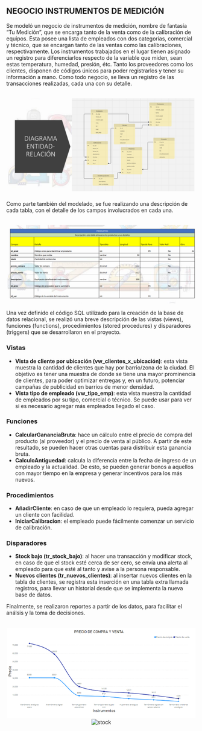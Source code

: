 ## NEGOCIO INSTRUMENTOS DE MEDICIÓN

Se modeló un negocio de instrumentos de medición, nombre de fantasía “Tu Medición”, que se encarga tanto de la venta como de la
calibración de equipos. Esta posee una lista de empleados con dos categorías, comercial y técnico, que se encargan tanto de las ventas
como las calibraciones, respectivamente. Los instrumentos trabajados en el lugar tienen asignado un registro para diferenciarlos respecto de
la variable que miden, sean estas temperatura, humedad, presión, étc. Tanto los proveedores como los clientes, disponen de códigos
únicos para poder registrarlos y tener su información a mano. Como todo negocio, se lleva un registro de las transacciones realizadas, cada
una con su detalle.

<p align="center">
  <img src="./imgs/diagrama%20E-R%20tu%20medicion.png" width="500" alt="diagramaER">
</p>

Como parte también del modelado, se fue realizando una descripción de cada tabla, con el detalle de los campos involucrados en cada una.

<p align="center">
  <img src="./imgs/tabla_1.png" width="500" alt="tabla_1_SQL">
</p>

Una vez definido el código SQL utilizado para la creación de la base de datos relacional, se realizó una breve descripción de las vistas (views), funciones (functions), procedimientos (stored procedures) y
disparadores (triggers) que se desarrollaron en el proyecto.

### Vistas
- **Vista de cliente por ubicación (vw_clientes_x_ubicación)**: esta vista muestra la cantidad de clientes que hay por barrio/zona de la
ciudad. El objetivo es tener una muestra de donde se tiene una mayor prominencia de clientes, para poder optimizar entregas y, en un
futuro, potenciar campañas de publicidad en barrios de menor densidad.
- **Vista tipo de empleado (vw_tipo_emp)**: esta vista muestra la cantidad de empleados por su tipo, comercial o técnico. Se puede
usar para ver si es necesario agregar más empleados llegado el caso.

### Funciones
- **CalcularGananciaBruta**: hace un cálculo entre el precio de compra del producto (al proveedor) y el precio de venta al público. A partir de
este resultado, se pueden hacer otras cuentas para distribuir esta ganancia bruta.
- **CalculoAntiguedad**: calcula la diferencia entre la fecha de ingreso de un empleado y la actualidad. De esto, se pueden generar bonos a
aquellos con mayor tiempo en la empresa y generar incentivos para los más nuevos.

### Procedimientos
- **AñadirCliente**: en caso de que un empleado lo requiera, pueda agregar un cliente con facilidad.
- **IniciarCalibracion**: el empleado puede fácilmente comenzar un servicio de calibración.

### Disparadores
- **Stock bajo (tr_stock_bajo)**: al hacer una transacción y modificar stock, en caso de que el stock esté cerca de ser cero, se envía una
alerta al empleado para que esté al tanto y avise a la persona responsable.
- **Nuevos clientes (tr_nuevos_clientes)**: al insertar nuevos clientes en la tabla de clientes, se registra esta inserción en una tabla extra
llamada registros, para llevar un historial desde que se implementa la nueva base de datos.

Finalmente, se realizaron reportes a partir de los datos, para facilitar el análsis y la toma de decisiones.

<p align="center">
  <img src="./imgs/compra_venta.png" width="500" alt="compraventa">
  <img src="./imgs/stock.png" width="500" alt="stock">
</p>
